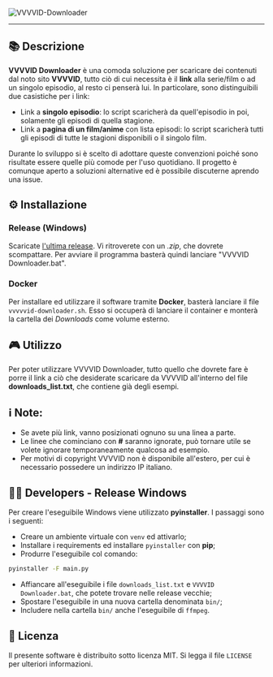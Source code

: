 ![VVVVID-Downloader](https://socialify.git.ci/CoffeeStraw/VVVVID-Downloader/image?description=1&descriptionEditable=Un%20piccolo%20script%20in%20Python3%20per%20scaricare%20contenuti%20multimediali%20(non%20a%20pagamento)%20offerti%20da%20VVVVID&font=KoHo&forks=1&issues=1&language=1&owner=1&pattern=Charlie%20Brown&stargazers=1&theme=Dark)

---

## 📚 Descrizione
**VVVVID Downloader** è una comoda soluzione per scaricare dei contenuti dal noto sito **VVVVID**, tutto ciò di cui necessita è il **link** alla serie/film o ad un singolo episodio, al resto ci penserà lui.
 In particolare, sono distinguibili due casistiche per i link:
- Link a **singolo episodio**: lo script scaricherà da quell'episodio in poi, solamente gli episodi di quella stagione.
- Link a **pagina di un film/anime** con lista episodi: lo script scaricherà tutti gli episodi di tutte le stagioni disponibili o il singolo film.

Durante lo sviluppo si è scelto di adottare queste convenzioni poiché sono risultate essere quelle più comode per l'uso quotidiano. Il progetto è comunque aperto a soluzioni alternative ed è possibile discuterne aprendo una issue.

## ⚙️ Installazione
### Release (Windows)
Scaricate [l'ultima release](https://github.com/CoffeeStraw/VVVVID-Downloader/releases). Vi ritroverete con un *.zip*, che dovrete scompattare. Per avviare il programma basterà quindi lanciare "VVVVID Downloader.bat".

### Docker
Per installare ed utilizzare il software tramite **Docker**, basterà lanciare il file ```vvvvvid-downloader.sh```. Esso si occuperà di lanciare il container e monterà la cartella dei *Downloads* come volume esterno.

## 🎮 Utilizzo
Per poter utilizzare VVVVID Downloader, tutto quello che dovrete fare è porre il link a ciò che desiderate scaricare da VVVVID all'interno del file **downloads_list.txt**, che contiene già degli esempi.
## ℹ️ Note:
- Se avete più link, vanno posizionati ognuno su una linea a parte.
- Le linee che cominciano con **#** saranno ignorate, può tornare utile se volete ignorare temporaneamente qualcosa ad esempio.
- Per motivi di copyright VVVVID non è disponibile all'estero, per cui è necessario possedere un indirizzo IP italiano.

## 👨‍💻 Developers - Release Windows
Per creare l'eseguibile Windows viene utilizzato **pyinstaller**. I passaggi sono i seguenti:
- Creare un ambiente virtuale con ```venv``` ed attivarlo;
- Installare i requirements ed installare ```pyinstaller``` con **pip**;
- Produrre l'eseguibile col comando:
```sh
pyinstaller -F main.py
```
- Affiancare all'eseguibile i file ```downloads_list.txt``` e ```VVVVID Downloader.bat```, che potete trovare nelle release vecchie;
- Spostare l'eseguibile in una nuova cartella denominata ```bin/```;
- Includere nella cartella ```bin/``` anche l'eseguibile di ```ffmpeg```.

## 🧭 Licenza
Il presente software è distribuito sotto licenza MIT. Si legga il file `LICENSE` per ulteriori informazioni.
